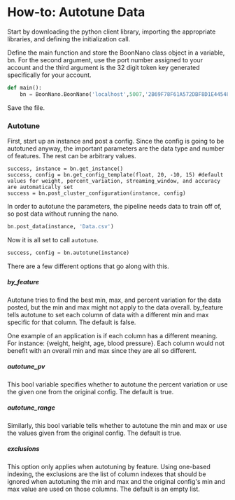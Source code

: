 # How-to: Autotune Data

Start by downloading the python client library, importing the appropriate libraries, and defining the initialization call.

Define the main function and store the BoonNano class object in a variable, bn. For the second argument, use the port number assigned to your account and the third argument is the 32 digit token key generated specifically for your account.
```python
def main():
    bn = BoonNano.BoonNano('localhost',5007,'2B69F78F61A572DBF8D1E44548B48')
```

Save the file.

### Autotune
First, start up an instance and post a config. Since the config is going to be autotuned anyway, the important parameters are the data type and number of features. The rest can be arbitrary values.
```python3
success, instance = bn.get_instance()
success, config = bn.get_config_template(float, 20, -10, 15) #default values for weight, percent_variation, streaming_window, and accuracy are automatically set
success = bn.post_cluster_configuration(instance, config)
```

In order to autotune the parameters, the pipeline needs data to train off of, so post data without running the nano.
```python
bn.post_data(instance, 'Data.csv')
```
Now it is all set to call `autotune`.

```python
success, config = bn.autotune(instance)
```

There are a few different options that go along with this.

##### by_feature
Autotune tries to find the best min, max, and percent variation for the data posted, but the min and max might not apply to the data overall. by_feature tells autotune to set each column of data with a different min and max specific for that column. The default is false.

One example of an application is if each column has a different meaning. For instance: {weight, height, age, blood pressure}. Each column would not benefit with an overall min and max since they are all so different.

##### autotune_pv
This bool variable specifies whether to autotune the percent variation or use the given one from the original config. The default is true.

##### autotune_range
Similarly, this bool variable tells whether to autotune the min and max or use the values given from the original config. The default is true.

##### exclusions
This option only applies when autotuning by feature. Using one-based indexing, the exclusions are the list of column indexes that should be ignored when autotuning the min and max and the original config's min and max value are used on those columns. The default is an empty list.
